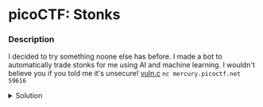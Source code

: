 
# picoCTF: Stonks
### Description
I decided to try something noone else has before. I made a bot to automatically trade stonks for me using AI and machine learning. I wouldn't believe you if you told me it's unsecure! [vuln.c](https://mercury.picoctf.net/static/a4ce675e8f85190152d66014c9eebd7e/vuln.c)  `nc mercury.picoctf.net 59616`

<details closed>
<summary>Solution</summary>
  
  
### Flag
```
picoCTF{I_l05t_4ll_my_m0n3y_c7cb6cae}
```
### Detailed Solution
```c
printf("What is your API token?\n");
scanf("%300s", user_buf);
printf("Buying stonks with token:\n");
printf(user_buf);
```
This snippet in vuln.c is vulnerable to a [format string attack](https://en.wikipedia.org/wiki/Uncontrolled_format_string). When asked to put an API token type spam `%x%x%x%x%x%x%x%x%x...` to print call stack data. Take that output and run it through the `magic` tool on [CyberChef](https://gchq.github.io/CyberChef/) to get the flag.
</details>